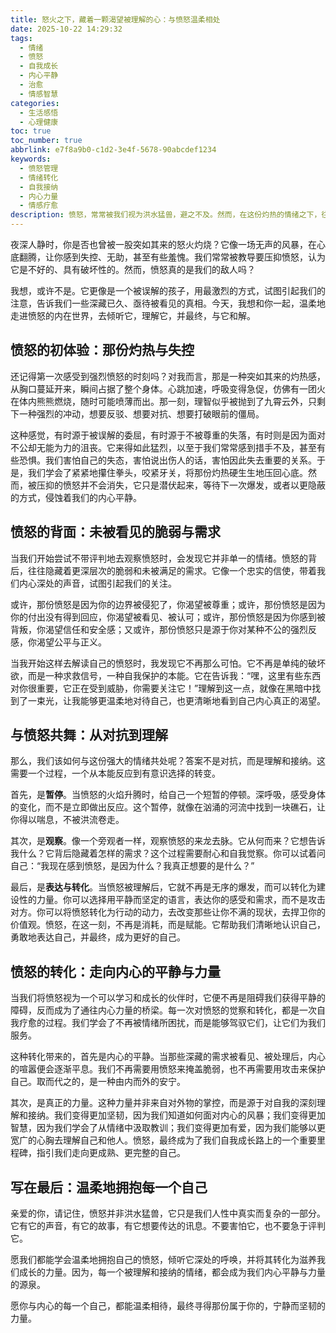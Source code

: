 ```yaml
---
title: 怒火之下，藏着一颗渴望被理解的心：与愤怒温柔相处
date: 2025-10-22 14:29:32
tags:
  - 情绪
  - 愤怒
  - 自我成长
  - 内心平静
  - 治愈
  - 情感智慧
categories:
  - 生活感悟
  - 心理健康
toc: true
toc_number: true
abbrlink: e7f8a9b0-c1d2-3e4f-5678-90abcdef1234
keywords:
  - 愤怒管理
  - 情绪转化
  - 自我接纳
  - 内心力量
  - 情感疗愈
description: 愤怒，常常被我们视为洪水猛兽，避之不及。然而，在这份灼热的情绪之下，往往隐藏着我们内心深处未被满足的需求和渴望被理解的脆弱。这篇文章将带你走进愤怒的内在世界，学会如何温柔地与它相处，将其转化为滋养我们成长的力量，最终寻回内心的平静与真正的力量。
---
```


夜深人静时，你是否也曾被一股突如其来的怒火灼烧？它像一场无声的风暴，在心底翻腾，让你感到失控、无助，甚至有些羞愧。我们常常被教导要压抑愤怒，认为它是不好的、具有破坏性的。然而，愤怒真的是我们的敌人吗？

我想，或许不是。它更像是一个被误解的孩子，用最激烈的方式，试图引起我们的注意，告诉我们一些深藏已久、亟待被看见的真相。今天，我想和你一起，温柔地走进愤怒的内在世界，去倾听它，理解它，并最终，与它和解。

## 愤怒的初体验：那份灼热与失控

还记得第一次感受到强烈愤怒的时刻吗？对我而言，那是一种突如其来的灼热感，从胸口蔓延开来，瞬间占据了整个身体。心跳加速，呼吸变得急促，仿佛有一团火在体内熊熊燃烧，随时可能喷薄而出。那一刻，理智似乎被抛到了九霄云外，只剩下一种强烈的冲动，想要反驳、想要对抗、想要打破眼前的僵局。

这种感觉，有时源于被误解的委屈，有时源于不被尊重的失落，有时则是因为面对不公却无能为力的沮丧。它来得如此猛烈，以至于我们常常感到措手不及，甚至有些恐惧。我们害怕自己的失态，害怕说出伤人的话，害怕因此失去重要的关系。于是，我们学会了紧紧地攥住拳头，咬紧牙关，将那份灼热硬生生地压回心底。然而，被压抑的愤怒并不会消失，它只是潜伏起来，等待下一次爆发，或者以更隐蔽的方式，侵蚀着我们的内心平静。

## 愤怒的背面：未被看见的脆弱与需求

当我们开始尝试不带评判地去观察愤怒时，会发现它并非单一的情绪。愤怒的背后，往往隐藏着更深层次的脆弱和未被满足的需求。它像一个忠实的信使，带着我们内心深处的声音，试图引起我们的关注。

或许，那份愤怒是因为你的边界被侵犯了，你渴望被尊重；或许，那份愤怒是因为你的付出没有得到回应，你渴望被看见、被认可；或许，那份愤怒是因为你感到被背叛，你渴望信任和安全感；又或许，那份愤怒只是源于你对某种不公的强烈反感，你渴望公平与正义。

当我开始这样去解读自己的愤怒时，我发现它不再那么可怕。它不再是单纯的破坏欲，而是一种求救信号，一种自我保护的本能。它在告诉我：“嘿，这里有些东西对你很重要，它正在受到威胁，你需要关注它！”理解到这一点，就像在黑暗中找到了一束光，让我能够更温柔地对待自己，也更清晰地看到自己内心真正的渴望。

## 与愤怒共舞：从对抗到理解

那么，我们该如何与这份强大的情绪共处呢？答案不是对抗，而是理解和接纳。这需要一个过程，一个从本能反应到有意识选择的转变。

首先，是**暂停**。当愤怒的火焰升腾时，给自己一个短暂的停顿。深呼吸，感受身体的变化，而不是立即做出反应。这个暂停，就像在汹涌的河流中找到一块礁石，让你得以喘息，不被洪流卷走。

其次，是**观察**。像一个旁观者一样，观察愤怒的来龙去脉。它从何而来？它想告诉我什么？它背后隐藏着怎样的需求？这个过程需要耐心和自我觉察。你可以试着问自己：“我现在感到愤怒，是因为什么？我真正想要的是什么？”

最后，是**表达与转化**。当愤怒被理解后，它就不再是无序的爆发，而可以转化为建设性的力量。你可以选择用平静而坚定的语言，表达你的感受和需求，而不是攻击对方。你可以将愤怒转化为行动的动力，去改变那些让你不满的现状，去捍卫你的价值观。愤怒，在这一刻，不再是消耗，而是赋能。它帮助我们清晰地认识自己，勇敢地表达自己，并最终，成为更好的自己。

## 愤怒的转化：走向内心的平静与力量

当我们将愤怒视为一个可以学习和成长的伙伴时，它便不再是阻碍我们获得平静的障碍，反而成为了通往内心力量的桥梁。每一次对愤怒的觉察和转化，都是一次自我疗愈的过程。我们学会了不再被情绪所困扰，而是能够驾驭它们，让它们为我们服务。

这种转化带来的，首先是内心的平静。当那些深藏的需求被看见、被处理后，内心的喧嚣便会逐渐平息。我们不再需要用愤怒来掩盖脆弱，也不再需要用攻击来保护自己。取而代之的，是一种由内而外的安宁。

其次，是真正的力量。这种力量并非来自对外物的掌控，而是源于对自我的深刻理解和接纳。我们变得更加坚韧，因为我们知道如何面对内心的风暴；我们变得更加智慧，因为我们学会了从情绪中汲取教训；我们变得更加有爱，因为我们能够以更宽广的心胸去理解自己和他人。愤怒，最终成为了我们自我成长路上的一个重要里程碑，指引我们走向更成熟、更完整的自己。

## 写在最后：温柔地拥抱每一个自己

亲爱的你，请记住，愤怒并非洪水猛兽，它只是我们人性中真实而复杂的一部分。它有它的声音，有它的故事，有它想要传达的讯息。不要害怕它，也不要急于评判它。

愿我们都能学会温柔地拥抱自己的愤怒，倾听它深处的呼唤，并将其转化为滋养我们成长的力量。因为，每一个被理解和接纳的情绪，都会成为我们内心平静与力量的源泉。

愿你与内心的每一个自己，都能温柔相待，最终寻得那份属于你的，宁静而坚韧的力量。